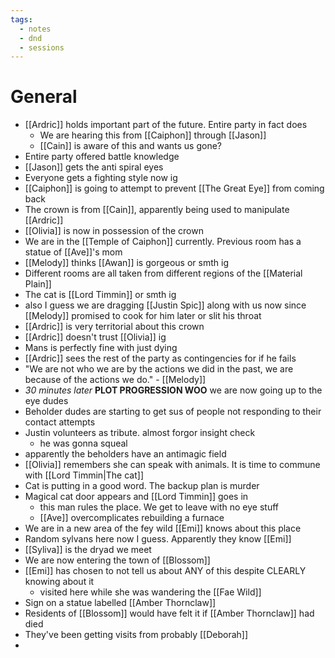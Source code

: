 ```yaml
---
tags:
  - notes
  - dnd
  - sessions
---
```

# General
- [[Ardric]]  holds important part of the future. Entire party in fact does
	- We are hearing this from [[Caiphon]] through [[Jason]]
	- [[Cain]] is aware of this and wants us gone?
- Entire party offered battle knowledge
- [[Jason]] gets the anti spiral eyes
- Everyone gets a fighting style now ig
- [[Caiphon]] is going to attempt to prevent [[The Great Eye]] from coming back
- The crown is from [[Cain]], apparently being used to manipulate [[Ardric]]
- [[Olivia]] is now in possession of the crown
- We are in the [[Temple of Caiphon]] currently. Previous room has a statue of [[Ave]]'s mom
- [[Melody]] thinks [[Awan]] is gorgeous or smth ig
- Different rooms are all taken from different regions of the [[Material Plain]] 
- The cat is [[Lord Timmin]] or smth ig
- also I guess we are dragging [[Justin Spic]] along with us now since [[Melody]] promised to cook for him later or slit his throat
- [[Ardric]] is very territorial about this crown
- [[Ardric]] doesn't trust [[Olivia]] ig
- Mans is perfectly fine with just dying
- [[Ardric]] sees the rest of the party as contingencies for if he fails
- "We are not who we are by the actions we did in the past, we are because of the actions we do." - [[Melody]]
- *30 minutes later* **PLOT PROGRESSION WOO** we are now going up to the eye dudes
- Beholder dudes are starting to get sus of people not responding to their contact attempts
- Justin volunteers as tribute. almost forgor insight check
	- he was gonna squeal
- apparently the beholders have an antimagic field
- [[Olivia]] remembers she can speak with animals. It is time to commune with [[Lord Timmin|The cat]] 
- Cat is putting in a good word. The backup plan is murder
- Magical cat door appears and [[Lord Timmin]] goes in
	- this man rules the place. We get to leave with no eye stuff
	- [[Ave]] overcomplicates rebuilding a furnace
- We are in a new area of the fey wild [[Emi]] knows about this place
- Random sylvans here now I guess. Apparently they know [[Emi]]
- [[Syliva]] is the dryad we meet
- We are now entering the town of [[Blossom]]
- [[Emi]] has chosen to not tell us about ANY of this despite CLEARLY knowing about it
	- visited here while she was wandering the [[Fae Wild]]
- Sign on a statue labelled [[Amber Thornclaw]] 
- Residents of [[Blossom]] would have felt it if [[Amber Thornclaw]] had died
- They've been getting visits from probably [[Deborah]]
- 
